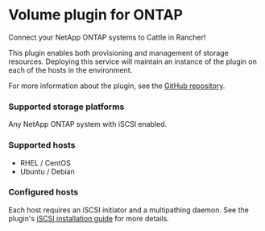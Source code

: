 # Volume plugin for ONTAP

Connect your NetApp ONTAP systems to Cattle in Rancher!

This plugin enables both provisioning and management of storage resources. Deploying this service will maintain an instance of the plugin on each of the hosts in the environment.

For more information about the plugin, see the [GitHub repository](https://github.com/NetApp/netappdvp).

### Supported storage platforms
Any NetApp ONTAP system with iSCSI enabled.

### Supported hosts
* RHEL / CentOS
* Ubuntu / Debian

### Configured hosts
Each host requires an iSCSI initiator and a multipathing daemon. See the plugin's [iSCSI installation guide](https://github.com/NetApp/netappdvp#iscsi) for more details.
